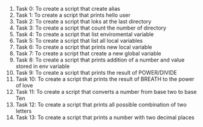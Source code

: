 1. Task 0: To create a script that create alias
2. Task 1: To create a script that prints hello user
3. Task 2: To create a script that loks at the last directory
4. Task 3: To  create a script that count the number of directory
5. Task 4: To create a script that list enviromental variable
6. Task 5: To create a script that list all local variables
7. Task 6: To create a script that prints new local variable
8. Task 7: To create a script that create a new global variable
9. Task 8: To create a script that prints addition of a number and value stored in env variable
10. Task 9: To create a script that prints the result of POWER/DIVIDE
11. Task 10: To create a script that prints the result of BREATH to the power of love
12. Task 11: To create a script that converts a number from base two to base Ten
13. Task 12: To create a script that prints all possible combination of two letters
14. Task 13: To create a script that prints a number with two decimal places
